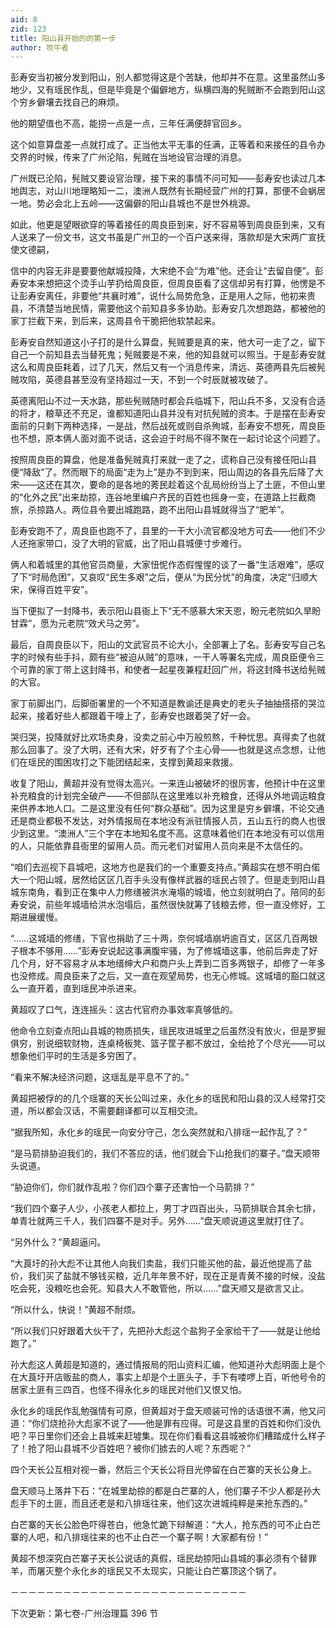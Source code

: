 ```yaml
---
aid: 8
zid: 123
title: 阳山县开始的的第一步
author: 吹牛者
---
```


彭寿安当初被分发到阳山，别人都觉得这是个苦缺，他却并不在意。这里虽然山多地少，又有瑶民作乱，但是毕竟是个偏僻地方，纵横四海的髡贼断不会跑到阳山这个穷乡僻壤去找自己的麻烦。

他的期望值也不高，能捞一点是一点，三年任满便辞官回乡。

这个如意算盘差一点就打成了。正当他太平无事的任满，正等着和来接任的县令办交界的时候，传来了广州沦陷，髡贼在当地设官治理的消息。

广州既已沦陷，髡贼又要设官治理，接下来的事情不问可知――彭寿安也读过几本地舆志，对山川地理略知一二，澳洲人既然有长期经营广州的打算，那便不会蜗居一地。势必会北上五岭――这偏僻的阳山县城也不是世外桃源。

如此，他更是望眼欲穿的等着接任的周良臣到来，好不容易等到周良臣到来，又有人送来了一份文书，这文书虽是广州卫的一个百户送来得，落款却是大宋两广宣抚使文德嗣，

信中的内容无非是要要他献城投降，大宋绝不会“为难”他。还会让“去留自便”。彭寿安本来想把这个烫手山芋扔给周良臣，但周良臣看了这信却另有打算，他愣是不让彭寿安离任，非要他“共襄时难”，说什么局势危急，正是用人之际，他初来贵县，不清楚当地民情，需要他这个前知县多多协助。彭寿安几次想跑路，都被他的家丁拦截下来，到后来，这周县令干脆把他软禁起来。

彭寿安自然知道这小子打的是什么算盘，髡贼要是真的来，他大可一走了之，留下自己一个前知县去当替死鬼；髡贼要是不来，他的知县就可以照当。于是彭寿安就这么和周良臣耗着，过了几天，然后又有一个消息传来，清远、英德两县先后被髡贼攻陷，英德县甚至没有坚持超过一天，不到一个时辰就被攻破了。

英德离阳山不过一天水路，那些髡贼随时都会兵临城下，阳山兵不多，又没有合适的将才，粮草还不充足，谁都知道阳山县并没有对抗髡贼的资本。于是摆在彭寿安面前的只剩下两种选择，一是战，然后战死或则自杀殉城，彭寿安不想死，周良臣也不想，原本俩人面对面不说话，这会迫于时局不得不聚在一起讨论这个问题了。

按照周良臣的算盘，他是准备髡贼真打来就一走了之，谎称自己没有接任阳山县便“降敌”了。然而眼下的局面“走为上”是办不到到来，阳山周边的各县先后降了大宋――这还在其次，要命的是各地的莠民趁着这个乱局纷纷当上了土匪，不但山里的“化外之民”出来劫掠，连谷地里编户齐民的百姓也摇身一变，在道路上拦截商旅，杀掠路人。两位县令要出城跑路，跑不出阳山县城就得当了“肥羊”。

彭寿安跑不了，周良臣也跑不了，县里的一干大小流官都没地方可去――他们不少人还拖家带口，没了大明的官威，出了阳山县城便寸步难行。

俩人和着城里的其他官员商量，大家忸怩作态假惺惺的谈了一番“生活艰难”，感叹了下“时局危困”，又哀叹“民生多艰”之后，便从“为民分忧”的角度，决定“归顺大宋，保得百姓平安”。

当下便拟了一封降书，表示阳山县衙上下“无不感慕大宋天恩，盼元老院如久旱盼甘霖”，愿为元老院“效犬马之劳”。

最后，自周良臣以下，阳山的文武官员不论大小，全部署上了名。彭寿安写自己名字的时候有些手抖，颇有些“被迫从贼”的意味，一干人等署名完成，周良臣便令三个可靠的家丁带上这封降书，和使者一起星夜兼程赶回广州，将这封降书送给髡贼的大官。

家丁前脚出门，后脚衙署里的一个不知道是教谕还是典史的老头子抽抽搭搭的哭泣起来，接着好些人都跟着干嚎上了，彭寿安也跟着哭了好一会。

哭归哭，投降就好比欢场卖身，没卖之前心中万般煎熬，千种忧思。真得卖了也就那么回事了。没了大明，还有大宋，好歹有了个主心骨――也就是这点念想，让他们在瑶民的围困攻打之下能团结起来，支撑到黄超来救援。

收复了阳山，黄超并没有觉得太高兴。一来连山被破坏的很厉害，他预计中在这里补充粮食的计划完全破产――不但部队在这里难以补充粮食，还得从外地调运粮食来供养本地人口。二是这里没有任何“群众基础”。因为这里是穷乡僻壤，不论交通还是商业都极不发达，对外情报局在本地没有派驻情报人员，五山五行的商人也很少到这里。“澳洲人”三个字在本地知名度不高。这意味着他们在本地没有可以信用的人，只能依靠县衙里的留用人员。而元老们对留用人员向来是不太信任的。

“咱们去巡视下县城吧，这地方也是我们的一个重要支持点。”黄超实在想不明白偌大一个阳山城，居然给区区几百手头没有像样武器的瑶民占领了。但是走到阳山县城东南角，看到正在集中人力修缮被洪水淹塌的城墙，他立刻就明白了。陪同的彭寿安说，前些年城墙给洪水泡塌后，虽然很快就筹了钱粮去修，但一直没修好，工期进展缓慢。

“……这城墙的修缮，下官也捐助了三十两，奈何城墙崩坍逾百丈，区区几百两银子根本不够用……”彭寿安说起这事满腹牢骚，为了修城墙这事，他前后奔走了好几个月，好不容易才从本地缙绅大户和商户头上弄到二百多两银子，却修了一年多也没修成。周良臣来了之后，又一直在观望局势，也无心修城。这城墙的豁口就这么一直开着，直到瑶民冲杀进来。

黄超叹了口气，连连摇头：这古代官府办事效率真够低的。

他命令立刻查点阳山县城的物质损失，瑶民攻进城里之后虽然没有放火，但是罗掘俱穷，别说细软财物，连桌椅板凳、篮子筐子都不放过，全给抢了个尽光――可以想象他们平时的生活是多穷困了。

“看来不解决经济问题，这瑶乱是平息不了的。”

黄超把被俘的的几个瑶寨的天长公叫过来，永化乡的瑶民和阳山县的汉人经常打交道，所以都会汉话，不需要翻译都可以互相交流。

“据我所知，永化乡的瑶民一向安分守己，怎么突然就和八排瑶一起作乱了？”

“是马箭排胁迫我们的，我们不答应的话，他们就会下山抢我们的寨子。”盘天顺带头说道。

“胁迫你们，你们就作乱啦？你们四个寨子还害怕一个马箭排？”

“我们四个寨子人少，小孩老人都拉上，男丁才四百出头，马箭排联合其余七排，单青壮就两三千人，我们四寨不是对手。另外……”盘天顺说道这里就打住了。

“另外什么？”黄超逼问。

“大莨圩的孙大彪不让其他人向我们卖盐，我们只能买他的盐，最近他提高了盐价，我们买了盐就不够钱买粮，近几年年景不好，现在正是青黄不接的时候，没盐吃会死，没粮吃也会死。知县大人不敢管他，所以……”盘天顺又是欲言又止。

“所以什么，快说！”黄超不耐烦。

“所以我们只好跟着大伙干了，先把孙大彪这个盐狗子全家给干了――就是让他给跑了。”

孙大彪这人黄超是知道的，通过情报局的阳山资料汇编，他知道孙大彪明面上是个在大莨圩开店贩盐的商人，事实上却是个土匪头子，手下有喽啰上百，听他号令的居家土匪有三四百，也怪不得永化乡的瑶民对他们又恨又怕。

永化乡的瑶民作乱勉强情有可原，但黄超对于盘天顺装可怜的话语很不满，他又问道：“你们烧抢孙大彪家不说了――他是罪有应得。可是这县里的百姓和你们没仇吧？平日里你们还会上县城来赶墟集。现在你们看看这县城被你们糟踏成什么样子了！抢了阳山县城不少百姓吧？被你们掳去的人呢？东西呢？”

四个天长公互相对视一番，然后三个天长公将目光停留在白芒寨的天长公身上。

盘天顺马上落井下石：“在城里劫掠的都是白芒寨的人，他们寨子不少人都是孙大彪手下的土匪，而且还老是和八排瑶往来，他们这次进城纯粹是来抢东西的。”

白芒寨的天长公脸色吓得苍白，他急忙跪下辩解道：“大人，抢东西的可不止白芒寨的人吧，和八排瑶往来的也不止白芒一个寨子啊！大家都有份！”

黄超不想深究白芒寨子天长公说话的真假，瑶民劫掠阳山县城的事必须有个替罪羊，而屠灭整个永化乡的瑶民又不太现实，只能让白芒寨顶这个锅了。

－－－－－－－－－－－－－－－－－－－－－－－－－－－

下次更新：第七卷-广州治理篇 396 节
